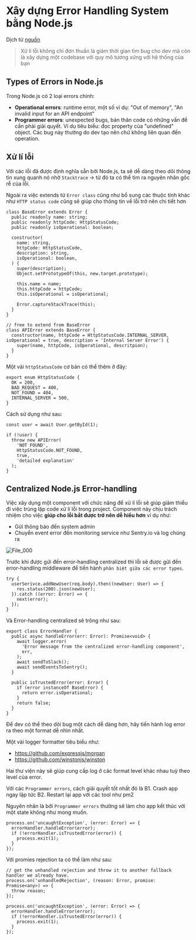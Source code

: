 # Xây dựng Error Handling System bằng Node.js

Dịch từ [nguồn](https://www.toptal.com/nodejs/node-js-error-handling)

> Xử lí lỗi không chỉ đơn thuần là giảm thời gian tìm bug cho dev mà còn là xây dựng một codebase với quy mô tương xứng với hệ thống của bạn

## Types of Errors in Node.js

Trong Node.js có 2 loại errors chính:
- **Operational errors**: runtime error, một số ví dụ: "Out of memory", "An invalid input for an API endpoint"
- **Programmer errors**: unexpected bugs, bản thân code có những vấn đề cần phải giải quyết. Ví dụ tiêu biểu: đọc property của "undefined" object. Các bug này thường do dev tạo nên chứ không liên quan đến operation. 

## Xử lí lỗi

Với các lỗi đã được định nghĩa sẵn bởi Node.js, ta sẽ dễ dàng theo dõi thông tin xung quanh nó nhờ `Stacktrace` → từ đó ta có thể tìm ra nguyên nhân gốc rễ của lỗi.

Ngoài ra việc extends từ `Error class` cũng như bổ sung các thuộc tính khác như `HTTP status code` cũng sẽ giúp cho thông tin về lỗi trở nên chi tiết hơn

```TS
class BaseError extends Error {
  public readonly name: string;
  public readonly httpCode: HttpStatusCode;
  public readonly isOperational: boolean;

  constructor(
    name: string,
    httpCode: HttpStatusCode,
    description: string,
    isOperational: boolean,
  ) {
    super(description);
    Object.setPrototypeOf(this, new.target.prototype);

    this.name = name;
    this.httpCode = httpCode;
    this.isOperational = isOperational;

    Error.captureStackTrace(this);
  }
}

// free to extend from BaseError
class APIError extends BaseError {
  constructor(name, httpCode = HttpStatusCode.INTERNAL_SERVER, isOperational = true, description = 'Internal Server Error') {
    super(name, httpCode, isOperational, descritpion);
  }
}
```

Một vài `httpStatusCode` cơ bản có thể thêm ở đây:

```TS
export enum HttpStatusCode {
  OK = 200,
  BAD_REQUEST = 400,
  NOT_FOUND = 404,
  INTERNAL_SERVER = 500,
}
```

Cách sử dụng như sau:

```TS
const user = await User.getById(1);

if (!user) {
  throw new APIError(
    'NOT FOUND',
    HttpStatusCode.NOT_FOUND,
    true,
    'detailed explanation'
  );
}
```

## Centralized Node.js Error-handling

Việc xây dụng một component với chức năng để xử lí lỗi sẽ giúp giảm thiểu đi việc trùng lặp code xử lí lỗi trong project. Component này chịu trách nhiệm cho việc **giúp cho lỗi bắt được trở nên dễ hiểu hơn** ví dụ như:
- Gửi thông báo đến system admin
- Chuyển event error đến monitoring service như Sentry.io và log chúng ra

![File_000](https://user-images.githubusercontent.com/15076665/179694787-49e0f4fc-fcbd-46e7-a2b5-721d2152da90.png)

Trước khi được gửi đến error-handling centralized thì lỗi sẽ được gửi đến error-handling middleware để tiến hành `phân biệt giữa các error types`.

```TS
try {
  userSerivce.addNewUser(req.body).then((newUser: User) => {
    res.status(200).json(newUser);
  }).catch ((error: Error) => {
    next(error);
  });
}
```

Và Error-handling centralized sẽ trông như sau:

```TS
export class ErrorHandler {
  public async handleError(err: Error): Promise<void> {
    await logger.error(
      'Error message from the centralized error-handling component',
      err,
    );
    await sendToSlack();
    await sendEventsToSentry();
  }

  public isTrustedError(error: Error) {
    if (error instanceOf BaseError) {
      return error.isOperational;
    }
    return false;
  }
}
```

Để dev có thể theo dõi bug một cách dễ dàng hơn, hãy tiến hành log error ra theo một format dễ nhìn nhất.

Một vài logger formatter tiêu biểu như:
- https://github.com/expressjs/morgan
- https://github.com/winstonjs/winston

Hai thư viện này sẽ giúp cung cấp log ở các format level khác nhau tuỳ theo level của error.

Với các `Programmer errors`, cách giải quyết tốt nhất đó là
B1. Crash app ngay lập tức
B2. Restart lại app với các tool như pm2

Nguyên nhân là bởi `Programmer errors` thường sẽ làm cho app kết thúc với một state không như mong muốn.

```TS
process.on('uncaughtException', (error: Error) => {
  errorHandler.handleError(error);
  if (!errorHandler.isTrustedError(error)) {
    process.exit(1);
  }
});
```

Với promies rejection ta có thể làm như sau:

```TS
// get the unhandled rejection and throw it to another fallback handler we already have.
process.on('unhandledRejection', (reason: Error, promise: Promise<any>) => {
  throw reason;
});

process.on('uncaughtException', (error: Error) => {
  errorHandler.handleError(error);
  if (!errorHandler.isTrustedError(error)) {
    process.exit(1);
  }
});
```
